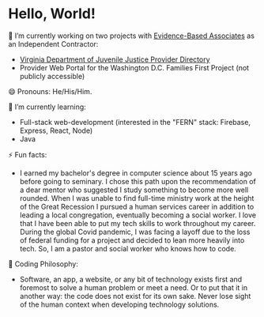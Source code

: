 # Hello, World!

🔭 I’m currently working on two projects with [Evidence-Based Associates](https://evidencebasedassociates.com/) as an Independent Contractor:
  - [Virginia Department of Juvenile Justice Provider Directory](https://vamap.evidencebasedassociates.com/)
  - Provider Web Portal for the Washington D.C. Families First Project (not publicly accessible)
  
😄 Pronouns: He/His/Him.

🌱 I’m currently learning:
  - Full-stack web-development (interested in the "FERN" stack: Firebase, Express, React, Node)
  - Java
  
⚡ Fun facts:
  - I earned my bachelor's degree in computer science about 15 years ago before going to seminary. I chose this path upon the recommendation of a dear mentor who suggested I study something to become more well rounded. When I was unable to find full-time ministry work at the height of the Great Recession I pursued a human services career in addition to leading a local congregation, eventually becoming a social worker. I love that I have been able to put my tech skills to work throughout my career. During the global Covid pandemic, I was facing a layoff due to the loss of federal funding for a project and decided to lean more heavily into tech. So, I am a pastor and social worker who knows how to code.

💬 Coding Philosophy:
   - Software, an app, a website, or any bit of technology exists first and foremost to solve a human problem or meet a need. Or to put that it in another way: the code does not exist for its own sake. Never lose sight of the human context when developing technology solutions. 
<!--

Here are some ideas to get you started:

- 🔭 I’m currently working on ...
- 🌱 I’m currently learning ...
- 👯 I’m looking to collaborate on ...
- 🤔 I’m looking for help with ...
- 💬 Ask me about ...
- 📫 How to reach me: ...
- 😄 Pronouns: ...
- ⚡ Fun fact: ...
-->
